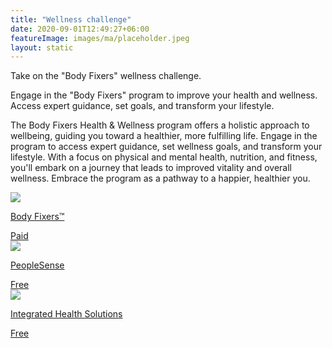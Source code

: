 ```yaml
---
title: "Wellness challenge"
date: 2020-09-01T12:49:27+06:00
featureImage: images/ma/placeholder.jpeg
layout: static
---
```


Take on the "Body Fixers" wellness challenge.

Engage in the "Body Fixers" program to improve your health and wellness. Access expert guidance, set goals, and transform your lifestyle.

The Body Fixers Health & Wellness program offers a holistic approach to wellbeing, guiding you toward a healthier, more fulfilling life. Engage in the program to access expert guidance, set wellness goals, and transform your lifestyle. With a focus on physical and mental health, nutrition, and fitness, you'll embark on a journey that leads to improved vitality and overall wellness. Embrace the program as a pathway to a happier, healthier you.

<a class="ma-link" href="https://www.awin1.com/cread.php?awinmid=56635&awinaffid=1198638&ued=https%3A%2F%2Fmybodyfixers.com%2F"><div class="ma-card ma-card-Health"><div class="ma-icon"><img src ="/images/Icon-pound - health - opacity.svg"/></div><div class="ma-name"><p>Body Fixers™</p></div><div class="ma-paid-text"><span>Paid</span></div></div></a><a class="ma-link" href="https://www.peoplesense.com.au/news/article/21012021-240/what-are-the-benefits-of-a-tailored-exercise-program"><div class="ma-card ma-card-Health"><div class="ma-icon"><img src ="/images/Icon-check - health - opacity.svg"/></div><div class="ma-name"><p>PeopleSense</p></div><div class="ma-paid-text"><span>Free</span></div></div></a><a class="ma-link" href="https://www.ihsop.com/why-personalized-nutrition-fitness-are-important/"><div class="ma-card ma-card-Health"><div class="ma-icon"><img src ="/images/Icon-check - health - opacity.svg"/></div><div class="ma-name"><p>Integrated Health Solutions</p></div><div class="ma-paid-text"><span>Free</span></div></div></a>  

<br/><br/>






